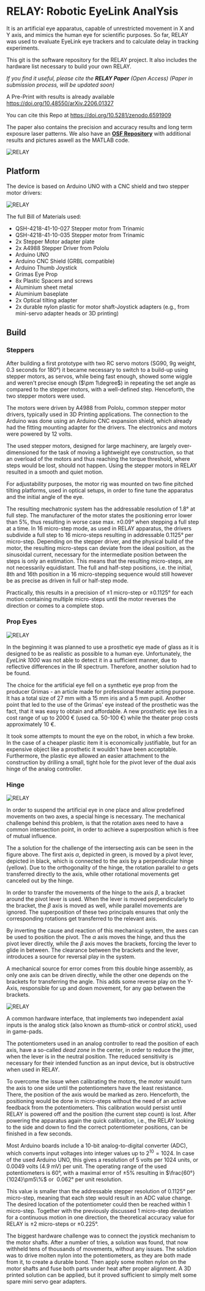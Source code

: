 
# RELAY: Robotic EyeLink AnalYsis

It is an artificial eye apparatus, capable of unrestricted movement in X and Y axis, and mimics the human eye for scientific purposes. So far, RELAY was used to evaluate EyeLink eye trackers and to calculate delay in tracking experiments.

This git is the software repository for the RELAY project. It also includes the hardware list necessary to build your own RELAY.

*If you find it useful, please cite the **RELAY Paper** (Open Access) 
(Paper in submission process, will be updated soon)*

A Pre-Print with results is already available https://doi.org/10.48550/arXiv.2206.01327

You can cite this Repo at https://doi.org/10.5281/zenodo.6591909

The paper also contains the precision and accuracy results and long term exposure laser patterns. 
We also have an **[OSF Repository](https://osf.io/xvj62/ "OSF Repository")** with additional results and pictures aswell as the MATLAB code. 

![RELAY](pictures/front.jpg)
## Platform

The device is based on Arduino UNO with a CNC shield and two stepper motor drivers:

![RELAY](pictures/side_back.JPG)

The full Bill of Materials used:
- QSH-4218-41-10-027 Stepper motor from Trinamic
- QSH-4218-41-10-035 Stepper motor from Trinamic
- 2x Stepper Motor adapter plate
- 2x A4988 Stepper Driver from Pololu
- Arduino UNO
- Arduino CNC Shield (GRBL compatible)
- Arduino Thumb Joystick
- Grimas Eye Prop
- 8x Plastic Spacers and screws
- Aluminium sheet metal
- Aluminium baseplate
- 2x Optical tilting adapter
- 2x durable nylon plastic for motor shaft-Joystick adapters (e.g., from mini-servo adapter heads or 3D printing)

## Build

### Steppers
After building a first prototype with two RC servo motors (SG90, 9g weight, 0.3 seconds for 180°) it became necessary to switch to a build-up using stepper motors, as servos, while being fast enough, showed some wiggle and weren't precise enough ($\pm 1\degree$) in repeating the set angle as compared to the stepper motors, with a well-defined step. Henceforth, the two stepper motors were used.

The motors were driven by A4988 from Pololu, common stepper motor drivers, typically used in 3D Printing applications. The connection to the Arduino was done using an Arduino CNC expansion shield, which already had the fitting mounting adapter for the drivers. The electronics and motors were powered by 12 volts.

The used stepper motors, designed for large machinery, are largely over-dimensioned for the task of moving a lightweight eye construction, so that an overload of the motors and thus reaching the torque threshold, where steps would be lost, should not happen. Using the stepper motors in RELAY resulted in a smooth and quiet motion.

For adjustability purposes, the motor rig was mounted on two fine pitched tilting platforms, used in optical setups, in order to fine tune the apparatus and the initial angle of the eye.

The resulting mechatronic system has the addressable resolution of 1.8° at full step. The manufacturer of the motor states the positioning error lower than 5%, thus resulting in worse case max. $\pm 0.09°$ when stepping a full step at a time. In 16 micro-step mode, as used in RELAY apparatus, the drivers subdivide a full step to 16 micro-steps resulting in addressable 0.1125° per micro-step. Depending on the stepper driver, and the physical build of the motor, the resulting micro-steps can deviate from the ideal position, as the sinusoidal current, necessary for the intermediate position between the steps is only an estimation. This means that the resulting micro-steps, are not necessarily equidistant. The full and half-step positions, i.e. the initial, 8th and 16th position in a 16 micro-stepping sequence would still however be as precise as driven in full or half-step mode.

Practically, this results in a precision of $\pm1$ micro-step or $\pm 0.1125°$ for each motion containing multiple micro-steps until the motor reverses the direction or comes to a complete stop. 

### Prop Eyes
![RELAY](pictures/augen_props.JPG)

In the beginning it was planned to use a prosthetic eye made of glass as it is designed to be as realistic as possible to a human eye. Unfortunately, the *EyeLink 1000* was not able to detect it in a sufficient manner, due to reflective differences in the IR spectrum. Therefore, another solution had to be found. 

The choice for the artificial eye fell on a synthetic eye prop from the producer Grimas - an article made for professional theater acting purpose. It has a total size of 27 mm  with a 15 mm iris and a 5 mm pupil. Another point that led to the use of the Grimas' eye instead of the prosthetic was the fact, that it was easy to obtain and affordable. A new prosthetic eye lies in a cost range of up to 2000 € (used ca. 50-100 €) while the theater prop costs approximately 10 €. 

It took some attempts to mount the eye on the robot, in which a few broke. In the case of a cheaper plastic item it is economically justifiable, but for an expensive object like a prosthetic it wouldn't have been acceptable. Furthermore, the plastic eye allowed an easier attachment to the construction by drilling a small, tight hole for the pivot lever of the dual axis hinge of the analog controller.
### Hinge
![RELAY](pictures/pivot.png)

In order to suspend the artificial eye in one place and allow predefined movements on two axes, a special hinge is necessary. The mechanical challenge behind this problem, is that the rotation axes need to have a common intersection point, in order to achieve a superposition which is free of mutual influence.

The a solution for the challenge of the intersecting axis can be seen in the figure above. The first axis $\alpha$, depicted in green, is moved by a pivot lever, depicted in black, which is connected to the axis by a perpendicular hinge (yellow). Due to the orthogonality of the hinge, the rotation parallel to $\alpha$ gets transferred directly to the axis, while other rotational movements get canceled out by the hinge.

In order to transfer the movements of the hinge to the axis $\beta$, a bracket around the pivot lever is used. When the lever is moved perpendicularly to the bracket, the $\beta$ axis is moved as well, while parallel movements are ignored. The superposition of these two principals ensures that only the corresponding rotations get transferred to the relevant axis. 

By inverting the cause and reaction of this mechanical system, the axes can be used to position the pivot. The $\alpha$ axis moves the hinge, and thus the pivot lever directly, while the $\beta$ axis moves the brackets, forcing the lever to glide in between. The clearance between the brackets and the lever, introduces a source for reversal play in the system.

A mechanical source for error comes from this double hinge assembly, as only one axis can be driven directly, while the other one depends on the brackets for transferring the angle. This adds some reverse play on the Y-Axis, responsible for up and down movement, for any gap between the brackets.

![RELAY](pictures/hinge.JPG)


A common hardware interface, that implements two independent axial inputs is the analog stick (also known as _thumb-stick_ or _control stick_),  used in game-pads.

The potentiometers used in an analog controller to read the position of each axis, have a so-called _dead zone_ in the center, in order to reduce the jitter, when the lever is in the neutral position. The reduced sensitivity is necessary for their intended function as an input device, but is obstructive when used in RELAY. 

To overcome the issue when calibrating the motors, the motor would turn the axis to one side until the potentiometers have the least resistance. There, the position of the axis would be marked as zero. Henceforth, the positioning would be done in micro-steps without the need of an active feedback from the potentiometers. This calibration would persist until RELAY is powered off and the position (the current step count) is lost. After powering the apparatus again the quick calibration, i.e., the RELAY looking to the side and down to find the correct potentiometer positions, can be finished in a few seconds. 

Most Arduino boards include a 10-bit analog-to-digital converter (ADC), which converts input voltages into integer values up to $2^{10}=1024$. In case of the used Arduino UNO, this gives a resolution of 5 volts per 1024 units, or 0.0049 volts (4.9 mV) per unit. The operating range of the used potentiometers is 60°, with a maximal error of $\pm 5\%$ resulting in $\frac{60°}{1024}\pm5\%$ or $~0.062°$ per unit resolution. 

This value is smaller than the addressable stepper resolution of $0.1125°$ per micro-step, meaning that each step would result in an ADC value change. The desired location of the potentiometer could then be reached within 1 micro-step. Together with the previously discussed 1 micro-step deviation for a continuous motion in one direction, the theoretical accuracy value for RELAY is $\pm2$ micro-steps or $\pm0.225°$.

The biggest hardware challenge was to connect the joystick mechanism to the motor shafts. After a number of tries, a solution was found, that now withheld tens of thousands of movements, without any issues. The solution was to drive molten nylon into the potentiometers, as they are both made from it, to create a durable bond. Then apply some molten nylon on the motor shafts and fuse both parts under heat after proper alignment. A 3D printed solution can be applied, but it proved sufficient to simply melt some spare mini servo gear adapters.  
